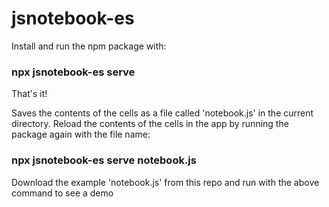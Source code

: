 # jsnotebook-es

Install and run the npm package with:
### npx jsnotebook-es serve

That's it!


Saves the contents of the cells as a file called 'notebook.js' in the current directory. Reload the contents of the cells in the app by running the package again with the file name:
### npx jsnotebook-es serve notebook.js

Download the example 'notebook.js' from this repo and run with the above command to see a demo
